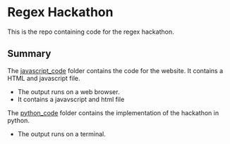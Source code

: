# Regex Hackathon
This is the repo containing code for the regex hackathon.

## Summary
The [javascript_code](https://github.com/Telesphore-Uwabera/alu_regex_hackathon_group-10/tree/main/javascript_code) folder contains the code for the website. It contains a HTML and javascript file.
- The output runs on a web browser.
- It contains a javavscript and html file

The [python_code](https://github.com/Telesphore-Uwabera/alu_regex_hackathon_group-10/tree/main/python_code) folder contains the implementation of the hackathon in python.
- The output runs on a terminal.